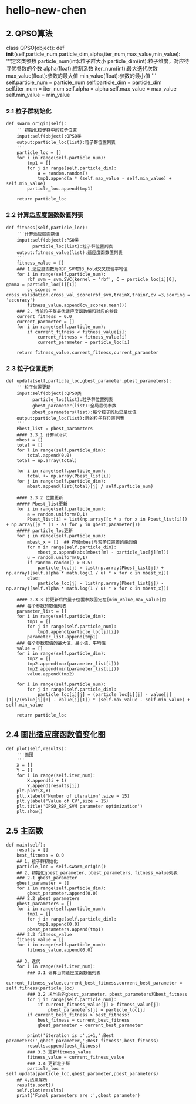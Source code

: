 # hello-new-chen
## 2. QPSO算法
class QPSO(object):
    def __init__(self,particle_num,particle_dim,alpha,iter_num,max_value,min_value):
        '''定义类参数
        particle_num(int):粒子群大小
        particle_dim(int):粒子维度，对应待寻优参数的个数
        alpha(float):控制系数
        iter_num(int):最大迭代次数
        max_value(float):参数的最大值
        min_value(float):参数的最小值
        '''
        self.particle_num = particle_num
        self.particle_dim = particle_dim
        self.iter_num = iter_num
        self.alpha = alpha
        self.max_value = max_value
        self.min_value = min_value

### 2.1 粒子群初始化
    def swarm_origin(self):
        '''初始化粒子群中的粒子位置
        input:self(object):QPSO类
        output:particle_loc(list):粒子群位置列表
        '''
        particle_loc = []
        for i in range(self.particle_num):
            tmp1 = []
            for j in range(self.particle_dim):
                a = random.random()
                tmp1.append(a * (self.max_value - self.min_value) + self.min_value)
            particle_loc.append(tmp1)
        
        return particle_loc

### 2.2 计算适应度函数数值列表
    def fitness(self,particle_loc):
        '''计算适应度函数值
        input:self(object):PSO类
              particle_loc(list):粒子群位置列表
        output:fitness_value(list):适应度函数值列表
        '''
        fitness_value = []
        ### 1.适应度函数为RBF_SVM的3_fold交叉校验平均值
        for i in range(self.particle_num):
            rbf_svm = svm.SVC(kernel = 'rbf', C = particle_loc[i][0], gamma = particle_loc[i][1])
            cv_scores = cross_validation.cross_val_score(rbf_svm,trainX,trainY,cv =3,scoring = 'accuracy')
            fitness_value.append(cv_scores.mean())
        ### 2. 当前粒子群最优适应度函数值和对应的参数
        current_fitness = 0.0
        current_parameter = []
        for i in range(self.particle_num):
            if current_fitness < fitness_value[i]:
                current_fitness = fitness_value[i]
                current_parameter = particle_loc[i]

        return fitness_value,current_fitness,current_parameter

### 2.3 粒子位置更新    
    def updata(self,particle_loc,gbest_parameter,pbest_parameters):
        '''粒子位置更新
        input:self(object):QPSO类
              particle_loc(list):粒子群位置列表
              gbest_parameter(list):全局最优参数
              pbest_parameters(list):每个粒子的历史最优值
        output:particle_loc(list):新的粒子群位置列表
        '''
        Pbest_list = pbest_parameters
        #### 2.3.1 计算mbest
        mbest = []
        total = []
        for l in range(self.particle_dim):
            total.append(0.0)
        total = np.array(total)
        
        for i in range(self.particle_num):
            total += np.array(Pbest_list[i])
        for j in range(self.particle_dim):
            mbest.append(list(total)[j] / self.particle_num)
        
        #### 2.3.2 位置更新
        ##### Pbest_list更新
        for i in range(self.particle_num):
            a = random.uniform(0,1)
            Pbest_list[i] = list(np.array([x * a for x in Pbest_list[i]]) + np.array([y * (1 - a) for y in gbest_parameter]))
        ##### particle_loc更新
        for j in range(self.particle_num):
            mbest_x = []  ## 存储mbest与粒子位置差的绝对值
            for m in range(self.particle_dim):
                mbest_x.append(abs(mbest[m] - particle_loc[j][m]))
            u = random.uniform(0,1)
            if random.random() > 0.5:
                particle_loc[j] = list(np.array(Pbest_list[j]) + np.array([self.alpha * math.log(1 / u) * x for x in mbest_x]))
            else:
                particle_loc[j] = list(np.array(Pbest_list[j]) - np.array([self.alpha * math.log(1 / u) * x for x in mbest_x]))
                
        #### 2.3.3 将更新后的量子位置参数固定在[min_value,max_value]内 
        ### 每个参数的取值列表
        parameter_list = []
        for i in range(self.particle_dim):
            tmp1 = []
            for j in range(self.particle_num):
                tmp1.append(particle_loc[j][i])
            parameter_list.append(tmp1)
        ### 每个参数取值的最大值、最小值、平均值   
        value = []
        for i in range(self.particle_dim):
            tmp2 = []
            tmp2.append(max(parameter_list[i]))
            tmp2.append(min(parameter_list[i]))
            value.append(tmp2)
        
        for i in range(self.particle_num):
            for j in range(self.particle_dim):
                particle_loc[i][j] = (particle_loc[i][j] - value[j][1])/(value[j][0] - value[j][1]) * (self.max_value - self.min_value) + self.min_value
                
        return particle_loc

## 2.4 画出适应度函数值变化图
    def plot(self,results):
        '''画图
        '''
        X = []
        Y = []
        for i in range(self.iter_num):
            X.append(i + 1)
            Y.append(results[i])
        plt.plot(X,Y)
        plt.xlabel('Number of iteration',size = 15)
        plt.ylabel('Value of CV',size = 15)
        plt.title('QPSO_RBF_SVM parameter optimization')
        plt.show()         

## 2.5 主函数
    def main(self):
        results = []
        best_fitness = 0.0 
        ## 1、粒子群初始化
        particle_loc = self.swarm_origin()
        ## 2、初始化gbest_parameter、pbest_parameters、fitness_value列表
        ### 2.1 gbest_parameter
        gbest_parameter = []
        for i in range(self.particle_dim):
            gbest_parameter.append(0.0)
        ### 2.2 pbest_parameters
        pbest_parameters = []
        for i in range(self.particle_num):
            tmp1 = []
            for j in range(self.particle_dim):
                tmp1.append(0.0)
            pbest_parameters.append(tmp1)
        ### 2.3 fitness_value
        fitness_value = []
        for i in range(self.particle_num):
            fitness_value.append(0.0)
        
        ## 3、迭代
        for i in range(self.iter_num):
            ### 3.1 计算当前适应度函数值列表
            current_fitness_value,current_best_fitness,current_best_parameter = self.fitness(particle_loc)
            ### 3.2 求当前的gbest_parameter、pbest_parameters和best_fitness
            for j in range(self.particle_num):
                if current_fitness_value[j] > fitness_value[j]:
                    pbest_parameters[j] = particle_loc[j]
            if current_best_fitness > best_fitness:
                best_fitness = current_best_fitness
                gbest_parameter = current_best_parameter
            
            print('iteration is :',i+1,';Best parameters:',gbest_parameter,';Best fitness',best_fitness)
            results.append(best_fitness)
            ### 3.3 更新fitness_value
            fitness_value = current_fitness_value
            ### 3.4 更新粒子群
            particle_loc = self.updata(particle_loc,gbest_parameter,pbest_parameters)
        ## 4.结果展示
        results.sort()
        self.plot(results)
        print('Final parameters are :',gbest_parameter)
